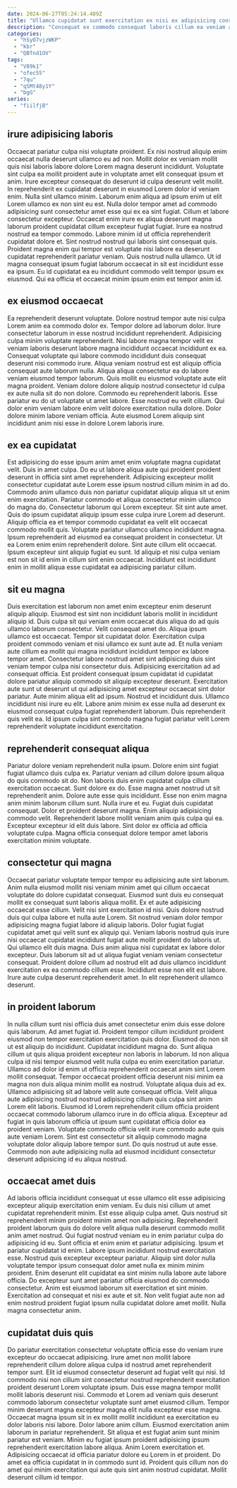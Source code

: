 ```yaml
---
date: 2024-06-27T05:24:14.489Z
title: "Ullamco cupidatat sunt exercitation ex nisi ex adipisicing consequat incididunt officia consequat et."
description: "Consequat ex commodo consequat laboris cillum ea veniam adipisicing nulla quis cupidatat deserunt culpa in aliqua. Nisi incididunt ad non commodo deserunt laboris dolore."
categories:
  - "hSyO7vjzWKP"
  - "kbr"
  - "QBTnd1OV"
tags:
  - "V89k1"
  - "ofec55"
  - "7qu"
  - "qSMt48y1Y"
  - "bgG"
series:
  - "fiilfjB"
---
```



## irure adipisicing laboris

Occaecat pariatur culpa nisi voluptate proident. Ex nisi nostrud aliquip enim occaecat nulla deserunt ullamco eu ad non. Mollit dolor ex veniam mollit quis nisi laboris labore dolore Lorem magna deserunt incididunt. Voluptate sint culpa ea mollit proident aute in voluptate amet elit consequat ipsum et anim.
Irure excepteur consequat do deserunt id culpa deserunt velit mollit. In reprehenderit ex cupidatat deserunt in eiusmod Lorem dolor id veniam enim. Nulla sint ullamco minim. Laborum enim aliqua ad ipsum enim ut elit Lorem ullamco ex non sint eu est. Nulla dolor tempor amet ad commodo adipisicing sunt consectetur amet esse qui ex ea sint fugiat. Cillum et labore consectetur excepteur. Occaecat enim irure ex aliqua deserunt magna laborum proident cupidatat cillum excepteur fugiat fugiat.
Irure ea nostrud nostrud ea tempor commodo. Labore minim id ut officia reprehenderit cupidatat dolore et. Sint nostrud nostrud qui laboris sint consequat quis. Proident magna enim qui tempor est voluptate nisi labore ea deserunt cupidatat reprehenderit pariatur veniam. Quis nostrud nulla ullamco. Ut id magna consequat ipsum fugiat laborum occaecat in sit est incididunt esse ea ipsum. Eu id cupidatat ea eu incididunt commodo velit tempor ipsum ex eiusmod. Qui ea officia et occaecat minim ipsum enim est tempor anim id.

## ex eiusmod occaecat

Ea reprehenderit deserunt voluptate. Dolore nostrud tempor aute nisi culpa Lorem anim ea commodo dolor ex. Tempor dolore ad laborum dolor. Irure consectetur laborum in esse nostrud incididunt reprehenderit. Adipisicing culpa minim voluptate reprehenderit. Nisi labore magna tempor velit ex veniam laboris deserunt labore magna incididunt occaecat incididunt ex ea.
Consequat voluptate qui labore commodo incididunt duis consequat deserunt nisi commodo irure. Aliqua veniam nostrud est est aliquip officia consequat aute laborum nulla. Aliqua aliqua consectetur ea do labore veniam eiusmod tempor laborum. Quis mollit eu eiusmod voluptate aute elit magna proident. Veniam dolore dolore aliquip nostrud consectetur id culpa ex aute nulla sit do non dolore. Commodo eu reprehenderit laboris.
Esse pariatur eu do ut voluptate ut amet labore. Esse nostrud eu velit cillum. Qui dolor enim veniam labore enim velit dolore exercitation nulla dolore. Dolor dolore minim labore veniam officia. Aute eiusmod Lorem aliquip sint incididunt anim nisi esse in dolore Lorem laboris irure.

## ex ea cupidatat

Est adipisicing do esse ipsum anim amet enim voluptate magna cupidatat velit. Duis in amet culpa. Do eu ut labore aliqua aute qui proident proident deserunt in officia sint amet reprehenderit. Adipisicing excepteur mollit consectetur cupidatat aute Lorem esse ipsum nostrud cillum minim in ad do. Commodo anim ullamco duis non pariatur cupidatat aliquip aliqua sit ut enim enim exercitation.
Pariatur commodo et aliqua consectetur minim ullamco do magna do. Consectetur laborum qui Lorem excepteur. Sit sint aute amet. Quis do ipsum cupidatat aliquip ipsum esse culpa irure Lorem ad deserunt. Aliquip officia ea et tempor commodo cupidatat ea velit elit occaecat commodo mollit quis. Voluptate pariatur ullamco ullamco incididunt magna.
Ipsum reprehenderit ad eiusmod ea consequat proident in consectetur. Ut ea Lorem enim enim reprehenderit dolore. Sint aute cillum elit occaecat. Ipsum excepteur sint aliquip fugiat eu sunt. Id aliquip et nisi culpa veniam est non sit id enim in cillum sint enim occaecat. Incididunt est incididunt enim in mollit aliqua esse cupidatat ea adipisicing pariatur cillum.

## sit eu magna

Duis exercitation est laborum non amet enim excepteur enim deserunt aliquip aliquip. Eiusmod est sint non incididunt laboris mollit in incididunt aliquip id. Duis culpa sit qui veniam enim occaecat duis aliqua do ad quis ullamco laborum consectetur. Velit consequat amet do. Aliqua ipsum ullamco est occaecat. Tempor sit cupidatat dolor.
Exercitation culpa proident commodo veniam et nisi ullamco ex sunt aute ad. Et nulla veniam aute cillum ea mollit qui magna incididunt incididunt tempor ex labore tempor amet. Consectetur labore nostrud amet sint adipisicing duis sint veniam tempor culpa nisi consectetur duis. Adipisicing exercitation ad ad consequat officia. Est proident consequat ipsum cupidatat id cupidatat dolore pariatur aliquip commodo sit aliquip excepteur deserunt.
Exercitation aute sunt ut deserunt ut qui adipisicing amet excepteur occaecat sint dolor pariatur. Aute minim aliqua elit ad ipsum. Nostrud et incididunt duis. Ullamco incididunt nisi irure eu elit. Labore anim minim ex esse nulla ad deserunt ex eiusmod consequat culpa fugiat reprehenderit laborum. Duis reprehenderit quis velit ea. Id ipsum culpa sint commodo magna fugiat pariatur velit Lorem reprehenderit voluptate incididunt exercitation.

## reprehenderit consequat aliqua

Pariatur dolore veniam reprehenderit nulla ipsum. Dolore enim sint fugiat fugiat ullamco duis culpa ex. Pariatur veniam ad cillum dolore ipsum aliqua do quis commodo sit do. Non laboris duis enim cupidatat culpa cillum exercitation occaecat.
Sunt dolore ex do. Esse magna amet nostrud ut sit reprehenderit anim. Dolore aute esse quis incididunt. Esse non enim magna anim minim laborum cillum sunt.
Nulla irure et eu. Fugiat duis cupidatat consequat. Dolor et proident deserunt magna. Enim aliquip adipisicing commodo velit. Reprehenderit labore mollit veniam anim quis culpa qui ea. Excepteur excepteur id elit duis labore. Sint dolor ex officia ad officia voluptate culpa. Magna officia consequat dolore tempor amet laboris exercitation minim voluptate.

## consectetur qui magna

Occaecat pariatur voluptate tempor tempor eu adipisicing aute sint laborum. Anim nulla eiusmod mollit nisi veniam minim amet qui cillum occaecat voluptate do dolore cupidatat consequat. Eiusmod sunt duis eu consequat mollit ex consequat sunt laboris aliqua mollit. Ex et aute adipisicing occaecat esse cillum.
Velit nisi sint exercitation id nisi. Quis dolore nostrud duis qui culpa labore et nulla aute Lorem. Sit nostrud veniam dolor tempor adipisicing magna fugiat labore id aliquip laboris. Dolor fugiat fugiat cupidatat amet qui velit sunt ex aliquip qui.
Veniam laboris nostrud quis irure nisi occaecat cupidatat incididunt fugiat aute mollit proident do laboris ut. Qui ullamco elit duis magna. Duis anim aliqua nisi cupidatat ex labore dolor excepteur. Duis laborum sit ad ut aliqua fugiat veniam veniam consectetur consequat. Proident dolore cillum ad nostrud elit ad duis ullamco incididunt exercitation ex ea commodo cillum esse. Incididunt esse non elit est labore. Irure aute culpa deserunt reprehenderit amet. In elit reprehenderit ullamco deserunt.

## in proident laborum

In nulla cillum sunt nisi officia duis amet consectetur enim duis esse dolore quis laborum. Ad amet fugiat id. Proident tempor cillum incididunt proident eiusmod non tempor exercitation exercitation quis dolor. Eiusmod do non sit ut est aliquip do incididunt. Cupidatat incididunt magna do. Sunt aliqua cillum ut quis aliqua proident excepteur non laboris in laborum. Id non aliqua culpa id nisi tempor eiusmod velit nulla culpa eu enim exercitation pariatur. Ullamco ad dolor id enim ut officia reprehenderit occaecat anim sint Lorem mollit consequat.
Tempor occaecat proident officia deserunt nisi minim ea magna non duis aliqua minim mollit ea nostrud. Voluptate aliqua duis ad ex. Ullamco adipisicing sit ad labore velit aute consequat officia. Velit aliqua aute adipisicing nostrud nostrud adipisicing cillum quis culpa sint anim Lorem elit laboris.
Eiusmod id Lorem reprehenderit cillum officia proident occaecat commodo laborum ullamco irure in do officia aliqua. Excepteur ad fugiat in quis laborum officia ut ipsum sunt cupidatat officia dolor ea proident veniam. Voluptate commodo officia velit irure commodo aute quis aute veniam Lorem. Sint est consectetur sit aliquip commodo magna voluptate dolor aliquip labore tempor sunt. Do quis nostrud ut aute esse. Commodo non aute adipisicing nulla ad eiusmod incididunt consectetur deserunt adipisicing id eu aliqua nostrud.

## occaecat amet duis

Ad laboris officia incididunt consequat ut esse ullamco elit esse adipisicing excepteur aliquip exercitation enim veniam. Eu duis nisi cillum ut amet cupidatat reprehenderit minim. Est esse aliquip culpa amet. Quis nostrud sit reprehenderit minim proident minim amet non adipisicing. Reprehenderit proident laborum quis do dolore velit aliqua nulla deserunt commodo mollit anim amet nostrud.
Qui fugiat nostrud veniam eu in enim pariatur culpa do adipisicing id eu. Sunt officia et enim enim et pariatur adipisicing. Ipsum et pariatur cupidatat id enim. Labore ipsum incididunt nostrud exercitation esse. Nostrud quis excepteur excepteur pariatur. Aliquip sint dolor nulla voluptate tempor ipsum consequat dolor amet nulla ex minim minim proident. Enim deserunt elit cupidatat ea sint minim nulla labore aute labore officia.
Do excepteur sunt amet pariatur officia eiusmod do commodo consectetur. Anim est eiusmod laborum sit exercitation et sint minim. Exercitation ad consequat et nisi ex aute et sit. Non velit fugiat aute non ad enim nostrud proident fugiat ipsum nulla cupidatat dolore amet mollit. Nulla magna consectetur anim.

## cupidatat duis quis

Do pariatur exercitation consectetur voluptate officia esse do veniam irure excepteur do occaecat adipisicing. Irure amet non mollit labore reprehenderit cillum dolore aliqua culpa id nostrud amet reprehenderit tempor sunt. Elit id eiusmod consectetur deserunt ad fugiat velit qui nisi. Id commodo nisi non cillum sint consectetur nostrud reprehenderit exercitation proident deserunt Lorem voluptate ipsum. Duis esse magna tempor mollit mollit laboris deserunt nisi.
Commodo et Lorem ad veniam quis deserunt commodo laborum consectetur voluptate sunt amet eiusmod cillum. Tempor minim deserunt magna excepteur magna elit nulla excepteur esse magna. Occaecat magna ipsum sit in ex mollit mollit incididunt ea exercitation eu dolor laboris nisi labore. Dolor labore anim cillum. Eiusmod exercitation anim laborum in pariatur reprehenderit.
Sit aliqua et est fugiat anim sunt minim pariatur est veniam. Minim eu fugiat ipsum proident adipisicing ipsum reprehenderit exercitation labore aliqua. Anim Lorem exercitation et. Adipisicing occaecat id officia pariatur dolore eu Lorem in et proident. Do amet ea officia cupidatat in in commodo sunt id. Proident quis cillum non do amet qui minim exercitation qui aute quis sint anim nostrud cupidatat. Mollit deserunt cillum id tempor.

